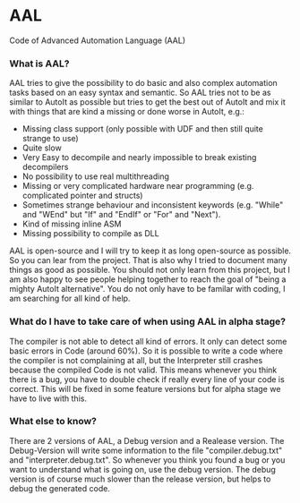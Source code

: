 # AAL
Code of Advanced Automation Language (AAL)

### What is AAL? ###
AAL tries to give the possibility to do basic and also complex automation tasks based on an easy syntax and semantic.
So AAL tries not to be as similar to AutoIt as possible but tries to get the best out of AutoIt and mix it with things that are kind a missing or done worse in AutoIt, e.g.:

- Missing class support (only possible with UDF and then still quite strange to use)
- Quite slow
- Very Easy to decompile and nearly impossible to break existing decompilers
- No possibility to use real multithreading
- Missing or very complicated hardware near programming (e.g. complicated pointer and structs)
- Sometimes strange behaviour and inconsistent keywords (e.g. "While" and "WEnd" but "If" and "EndIf" or "For" and "Next").
- Kind of missing inline ASM
- Missing possibility to compile as DLL

AAL is open-source and I will try to keep it as long open-source as possible.
So you can lear from the project. That is also why I tried to document many things as good as possible.
You should not only learn from this project, but I am also happy to see people helping together to reach the goal of "being a mighty AutoIt alternative".
You do not only have to be familar with coding, I am searching for all kind of help.

### What do I have to take care of when using AAL in alpha stage? ###
The compiler is not able to detect all kind of errors. It only can detect some basic errors in Code (around 60%).
So it is possible to write a code where the compiler is not complaining at all, but the Interpreter still crashes because the compiled Code is not valid. This means whenever you think there is a bug, you have to double check if really every line of your code is correct.
This will be fixed in some feature versions but for alpha stage we have to live with this.

### What else to know? ###
There are 2 versions of AAL, a Debug version and a Realease version.
The Debug-Version will write some information to the file "compiler.debug.txt" and "interpreter.debug.txt".
So whenever you think you found a bug or you want to understand what is going on, use the debug version.
The debug version is of course much slower than the release version, but helps to debug the generated code.
